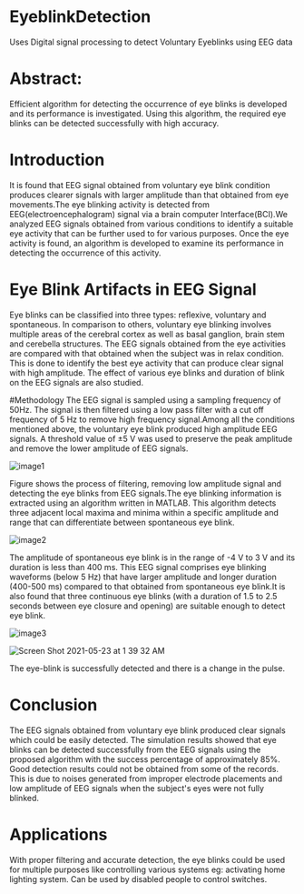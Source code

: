 # EyeblinkDetection
Uses Digital signal processing to detect Voluntary Eyeblinks using EEG data

# Abstract: 
Efficient algorithm for detecting the occurrence of eye blinks is  developed and its performance is investigated. Using this algorithm, the required eye blinks can be detected successfully with high accuracy.

# Introduction
It is found that EEG signal obtained from voluntary eye blink condition produces clearer signals with larger amplitude than that obtained from eye movements.The eye blinking activity is detected from EEG(electroencephalogram) signal via a brain computer Interface(BCI).We analyzed EEG signals obtained from various conditions to identify a suitable eye activity that can be further used to for various purposes. Once the eye activity is found, an algorithm is developed to examine its performance in detecting the occurrence of this activity.

# Eye Blink Artifacts in EEG Signal
Eye blinks can be classified into three types: reflexive, voluntary and spontaneous.
In comparison to others, voluntary eye blinking  involves multiple areas of the cerebral cortex as well as basal ganglion, brain stem and cerebella structures. The EEG signals obtained from the eye activities are compared with that obtained when the subject was in relax condition. This is done to identify the best eye activity that can produce clear signal with high amplitude. The effect of various eye blinks and duration of blink on the EEG signals are also studied.

#Methodology
 The EEG signal is sampled using a sampling frequency of 50Hz. The signal is then filtered using a low pass filter with a cut off frequency of 5 Hz to remove high frequency signal.Among all the conditions mentioned above, the voluntary eye blink produced high amplitude EEG signals. A threshold value of ±5 V was used to preserve the peak amplitude and remove the lower amplitude of EEG signals.
 
![image1](https://user-images.githubusercontent.com/8223631/119239537-65ddea80-bb67-11eb-8720-b21f255c461e.png)
 
 Figure shows the process of filtering, removing low amplitude signal and detecting the eye blinks from EEG signals.The eye blinking information is extracted using an algorithm written in MATLAB. This algorithm detects three adjacent local maxima and minima within a specific amplitude and range that can differentiate between spontaneous eye blink.


![image2](https://user-images.githubusercontent.com/8223631/119239562-89a13080-bb67-11eb-9efc-2e2b6fa60eeb.png)

The amplitude of spontaneous eye blink is in the range of -4 V to 3 V and its duration is less than 400 ms. This EEG signal comprises eye blinking waveforms (below 5 Hz) that have larger amplitude and longer duration (400-500 ms) compared to that obtained from spontaneous eye blink.It is also found that three continuous eye blinks (with a duration of 1.5 to 2.5 seconds between eye closure and opening) are suitable enough to detect eye blink.


![image3](https://user-images.githubusercontent.com/8223631/119239594-c0774680-bb67-11eb-9686-d5cd57053114.png)

![Screen Shot 2021-05-23 at 1 39 32 AM](https://user-images.githubusercontent.com/8223631/119239605-d553da00-bb67-11eb-966d-a75abe76ffcf.png)

The eye-blink is successfully detected and there is a change in the pulse.


# Conclusion

The EEG signals obtained from voluntary eye blink produced clear signals which could be easily detected. The simulation results showed that eye blinks can be detected successfully from the EEG signals using the proposed algorithm with the success percentage of approximately 85%. Good detection results could not be obtained from some of the records. This is due to noises generated from improper electrode placements and low amplitude of EEG signals when the subject's eyes were not fully blinked.

# Applications

With proper filtering and accurate detection, the eye blinks could be used for multiple purposes like controlling various systems eg: activating home lighting system.
Can be used by disabled people to control switches.
